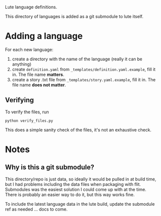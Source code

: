 Lute language definitions.

This directory of languages is added as a git submodule to lute itself.

# Adding a language

For each new language:

1. create a directory with the name of the language (really it can be anything)
2. create `definition.yaml` from `_templates/definition.yaml.example`, fill it in.  The file name **matters**.
3. create a story .txt file from `_templates/story.yaml.example`, fill it in.  The file name **does not matter**.

## Verifying

To verify the files, run

```
python verify_files.py
```

This does a simple sanity check of the files, it's not an exhaustive check.

# Notes

## Why is this a git submodule?

This directory/repo is just data, so ideally it would be pulled in at build time, but I had problems including the data files when packaging with flit.  Submodules was the easiest solution I could come up with at the time.  There is probably an easier way to do it, but this way works fine.

To include the latest language data in the lute build, update the submodule ref as needed ... docs to come.